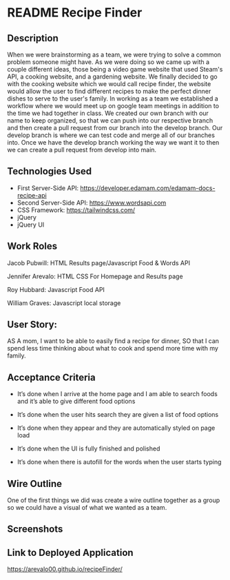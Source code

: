 # README Recipe Finder

## Description

When we were brainstorming as a team, we were trying to solve a common problem someone might have. As we were doing so we came up with a couple different ideas, those being a video game website that used Steam's API, a cooking website, and a gardening website. We finally decided to go with the cooking website which we would call recipe finder, the website would allow the user to find different recipes to make the perfect dinner dishes to serve to the user's family. In working as a team we established a workflow where we would meet up on google team meetings in addition to the time we had together in class. We created our own branch with our name to keep organized, so that we can push into our respective branch and then create a pull request from our branch into the develop branch. Our develop branch is where we can test code and merge all of our branches into. Once we have the develop branch working the way we want it to then we can create a pull request from develop into main.

## Technologies Used

* First Server-Side API: https://developer.edamam.com/edamam-docs-recipe-api
* Second Server-Side API: https://www.wordsapi.com
* CSS Framework: https://tailwindcss.com/
* jQuery
* jQuery UI

## Work Roles 

Jacob Pubwill: HTML Results page/Javascript Food & Words API 

Jennifer Arevalo: HTML CSS For Homepage and Results page 

Roy Hubbard: Javascript Food API

William Graves: Javascript local storage

## User Story:

AS A mom, I want to be able to easily find a recipe for dinner, SO that I can spend less time thinking about what to cook and spend more time with my family.

## Acceptance Criteria

* It’s done when I arrive at the home page and I am able to search foods and it’s able to give different food options

* It’s done when the user hits search they are given a list of food options

* It’s done when they appear and they are automatically styled on page load

* It’s done when the UI is fully finished and polished

* It’s done when there is autofill for the words when the user starts typing

## Wire Outline 

One of the first things we did was create a wire outline together as a group so we could have a visual of what we wanted as a team.

## Screenshots 



## Link to Deployed Application

https://arevalo00.github.io/recipeFinder/ 


